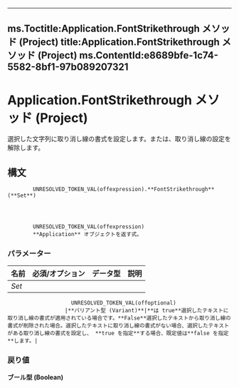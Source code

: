 

---
ms.Toctitle:Application.FontStrikethrough メソッド (Project)
title:Application.FontStrikethrough メソッド (Project)
ms.ContentId:e8689bfe-1c74-5582-8bf1-97b089207321
---
# Application.FontStrikethrough メソッド (Project)




選択した文字列に取り消し線の書式を設定します。または、取り消し線の設定を解除します。

## 構文

            UNRESOLVED_TOKEN_VAL(offexpression).**FontStrikethrough**(**Set**)




            UNRESOLVED_TOKEN_VAL(offexpression)
            **Application** オブジェクトを返す式。

### パラメーター

|**名前**|**必須/オプション**|**データ型**|**説明**|
|---|---|---|---|
|*Set*|
                        UNRESOLVED_TOKEN_VAL(offoptional)
                      |**バリアント型 (Variant)**|**は true**選択したテキストに取り消し線の書式が適用されている場合です。**False**選択したテキストから取り消し線の書式が削除された場合。選択したテキストに取り消し線の書式がない場合、選択したテキストがある取り消し線の書式を設定し、 **true を指定**する場合、既定値は**false を指定**します。|



### 戻り値
**ブール型 (Boolean)**






